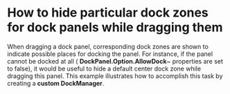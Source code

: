 # How to hide particular dock zones for dock panels while dragging them


<p>When dragging a dock panel, corresponding dock zones are shown to indicate possible places for docking the panel. For instance, if the panel cannot be docked at all ( <strong>DockPanel.Option.AllowDock</strong>~ properties are set to false), it would be useful to hide a default center dock zone while dragging this panel. This example illustrates how to accomplish this task by creating a<strong> custom DockManager</strong>.</p><br />


<br/>


